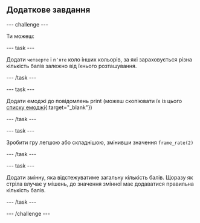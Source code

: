 ## Додаткове завдання

--- challenge ---


Ти можеш:


--- task ---

Додати `четверте` і `пʼяте` коло інших кольорів, за які зараховується різна кількість балів залежно від їхнього розташування.

--- /task ---

--- task ---

Додати емоджі до повідомлень print (можеш скопіювати їх із цього [списку емоджі](https://unicode.org/emoji/charts/full-emoji-list.html){:target="_blank"})

--- /task ---

--- task ---

Зробити гру легшою або складнішою, змінивши значення `frame_rate(2)`


--- /task ---

--- task ---

Додати змінну, яка відстежуватиме загальну кількість балів. Щоразу як стріла влучає у мішень, до значення змінної має додаватися правильна кількість балів.

--- /task ---



--- /challenge ---

